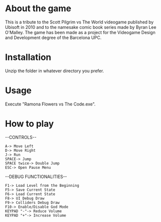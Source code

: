 # About the game
This is a tribute to  the Scott Pilgrim vs The World videogame published by Ubisoft in 2010 and to the namesake comic book series made by Byran Lee O'Malley.
The game has been made as a project for the Videogame Design and Development degree of the Barcelona UPC.

# Installation

Unzip the folder in whatever directory you prefer.

# Usage

Execute "Ramona Flowers vs The Code.exe".

# How to play

--CONTROLS--

	A-> Move Left
	D-> Move Right
	J-> Run
	SPACE-> Jump
	SPACE twice-> Double Jump
	ESC-> Open Pause Menu

--DEBUG FUNCTIONALITIES--
	
	F1-> Load Level from the Beginning
	F5-> Save Current State
	F6-> Load Current State
	F8-> UI Debug Draw
	F9-> Colliders Debug Draw
	F10-> Enable/Disable God Mode
	KEYPAD "-"-> Reduce Volume
	KEYPAD "+"-> Increase Volume 


